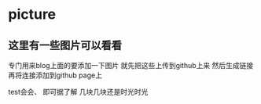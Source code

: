 # picture

## 这里有一些图片可以看看
专门用来blog上面的要添加一下图片
就先把这些上传到github上来
然后生成链接
再将连接添加到github page上

test会会、
即可据了解
几块几块还是时光时光 
